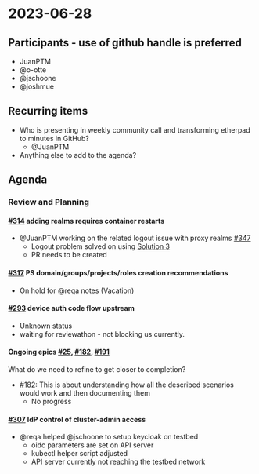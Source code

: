 # 2023-06-28
## Participants - use of github handle is preferred
* JuanPTM
* @o-otte
* @jschoone
* @joshmue

## Recurring items
* Who is presenting in weekly community call and transforming etherpad to minutes in GitHub?
    * @JuanPTM
* Anything else to add to the agenda?

## Agenda

### Review and Planning

#### [#314](https://github.com/SovereignCloudStack/issues/issues/314) adding realms requires container restarts
- @JuanPTM working on the related logout issue with proxy realms [#347](https://github.com/SovereignCloudStack/issues/issues/347)
    - Logout problem solved on using [Solution 3](https://input.scs.community/2023-scs-horizon-webslo-solution3)
    - PR needs to be created

#### [#317](https://github.com/SovereignCloudStack/issues/issues/317) PS domain/groups/projects/roles creation recommendations
- On hold for @reqa notes (Vacation)

#### [#293](https://github.com/SovereignCloudStack/issues/issues/293) device auth code flow upstream
- Unknown status
- waiting for reviewathon - not blocking us currently.

#### Ongoing epics [#25](https://github.com/SovereignCloudStack/issues/issues/25), [#182](https://github.com/SovereignCloudStack/issues/issues/182), [#191](https://github.com/SovereignCloudStack/issues/issues/191)
What do we need to refine to get closer to completion?
* [#182](https://github.com/SovereignCloudStack/issues/issues/182): This is about understanding how all the described scenarios would work and then documenting them
    * No progress

#### [#307](https://github.com/SovereignCloudStack/issues/issues/307) IdP control of cluster-admin access
- @reqa helped @jschoone to setup keycloak on testbed
    - oidc parameters are set on API server
    - kubectl helper script adjusted
    - API server currently not reaching the testbed network
